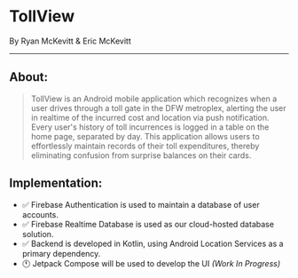 # TollView
By Ryan McKevitt & Eric McKevitt

---

## About:

> TollView is an Android mobile application which recognizes when a user drives through a toll gate in the DFW metroplex, alerting the user in realtime of the incurred cost and location via push notification. Every user's history of toll incurrences is logged in a table on the home page, separated by day. This application allows users to effortlessly maintain records of their toll expenditures, thereby eliminating confusion from surprise balances on their cards.

## Implementation: 

- ✅ Firebase Authentication is used to maintain a database of user accounts. 
- ✅ Firebase Realtime Database is used as our cloud-hosted database solution. 
- ✅ Backend is developed in Kotlin, using Android Location Services as a primary dependency. 
- 🕚 Jetpack Compose will be used to develop the UI _(Work In Progress)_
